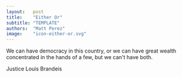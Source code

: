 ```yaml
---
layout:   post
title:    "Either Or"
subtitle: "TEMPLATE"
authors:  "Matt Perez"
image:    "icon-either-or.svg"
---
```


<div style='display:none; '>
 <p>We can have democracy or we can have wealth concentrated in the hands of a few.</p>
</div>

<div class="_citation">
 <p>We can have democracy in this country, or we can have great wealth concentrated in the hands of a few, but we can't have both.</p>
 <p id="_signature">Justice Louis Brandeis</p>
</div>